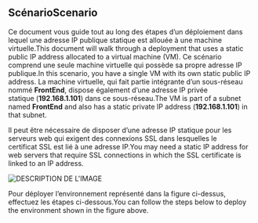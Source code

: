 ## <a name="scenario"></a><span data-ttu-id="32835-101">Scénario</span><span class="sxs-lookup"><span data-stu-id="32835-101">Scenario</span></span>
<span data-ttu-id="32835-102">Ce document vous guide tout au long des étapes d’un déploiement dans lequel une adresse IP publique statique est allouée à une machine virtuelle.</span><span class="sxs-lookup"><span data-stu-id="32835-102">This document will walk through a deployment that uses a static public IP address allocated to a virtual machine (VM).</span></span> <span data-ttu-id="32835-103">Ce scénario comprend une seule machine virtuelle qui possède sa propre adresse IP publique.</span><span class="sxs-lookup"><span data-stu-id="32835-103">In this scenario, you have a single VM with its own static public IP address.</span></span> <span data-ttu-id="32835-104">La machine virtuelle, qui fait partie intégrante d’un sous-réseau nommé **FrontEnd**, dispose également d’une adresse IP privée statique (**192.168.1.101**) dans ce sous-réseau.</span><span class="sxs-lookup"><span data-stu-id="32835-104">The VM is part of a subnet named **FrontEnd** and also has a static private IP address (**192.168.1.101**) in that subnet.</span></span>

<span data-ttu-id="32835-105">Il peut être nécessaire de disposer d’une adresse IP statique pour les serveurs web qui exigent des connexions SSL dans lesquelles le certificat SSL est lié à une adresse IP.</span><span class="sxs-lookup"><span data-stu-id="32835-105">You may need a static IP address for web servers that require SSL connections in which the SSL certificate is linked to an IP address.</span></span> 

![DESCRIPTION DE L'IMAGE](./media/virtual-network-deploy-static-pip-scenario-include/figure1.png)

<span data-ttu-id="32835-107">Pour déployer l’environnement représenté dans la figure ci-dessus, effectuez les étapes ci-dessous.</span><span class="sxs-lookup"><span data-stu-id="32835-107">You can follow the steps below to deploy the environment shown in the figure above.</span></span>

